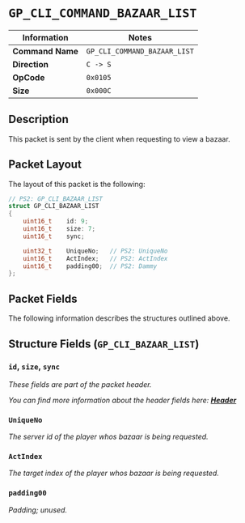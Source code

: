 # `GP_CLI_COMMAND_BAZAAR_LIST`

| Information               | Notes |
|---                        |---    |
| **Command Name**          | `GP_CLI_COMMAND_BAZAAR_LIST` |
| **Direction**             | `C -> S` |
| **OpCode**                | `0x0105` |
| **Size**                  | `0x000C` |

## Description

This packet is sent by the client when requesting to view a bazaar.

## Packet Layout

The layout of this packet is the following:

```cpp
// PS2: GP_CLI_BAZAAR_LIST
struct GP_CLI_BAZAAR_LIST
{
    uint16_t    id: 9;
    uint16_t    size: 7;
    uint16_t    sync;

    uint32_t    UniqueNo;   // PS2: UniqueNo
    uint16_t    ActIndex;   // PS2: ActIndex
    uint16_t    padding00;  // PS2: Dammy
};
```

## Packet Fields

The following information describes the structures outlined above.

## Structure Fields (`GP_CLI_BAZAAR_LIST`)

### `id`, `size`, `sync`

_These fields are part of the packet header._

_You can find more information about the header fields here: [**Header**](/world/HEADER.md)_

### `UniqueNo`

_The server id of the player whos bazaar is being requested._

### `ActIndex`

_The target index of the player whos bazaar is being requested._

### `padding00`

_Padding; unused._
